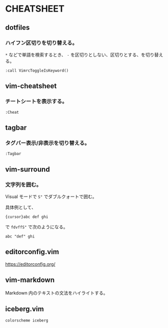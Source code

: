 # CHEATSHEET

## dotfiles

### ハイフン区切りを切り替える。

`*` などで単語を検索するとき、
`-` を区切りとしない、区切りとする、を切り替える。

```vim
:call VimrcToggleIsKeyword()
```

## vim-cheatsheet

### チートシートを表示する。

```vim
:Cheat
```

## tagbar

### タグバー表示/非表示を切り替える。

```vim
:Tagbar
```

## vim-surround

### 文字列を囲む。

Visual モードで `S"` でダブルクォートで囲む。

具体例として、

```text
{cursor}abc def ghi
```

で `fdvffS"` で次のようになる。

```text
abc "def" ghi
```

## editorconfig.vim

https://editorconfig.org/

## vim-markdown

Markdown 内のテキストの文法をハイライトする。

## iceberg.vim

```vim
colorscheme iceberg
```
